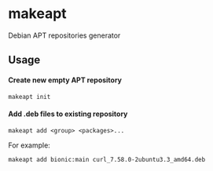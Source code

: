 # makeapt

Debian APT repositories generator


## Usage

#### Create new empty APT repository

```
makeapt init
```

#### Add .deb files to existing repository

```
makeapt add <group> <packages>...
```

For example:

```
makeapt add bionic:main curl_7.58.0-2ubuntu3.3_amd64.deb
```
